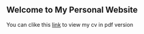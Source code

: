 ## Welcome to My Personal Website

You can clike this [link](https://github.com/Tianyitong/assets/Tianyitong_cv.pdf) to view my cv in pdf version
